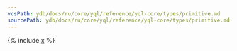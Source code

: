 ```yaml
---
vcsPath: ydb/docs/ru/core/yql/reference/yql-core/types/primitive.md
sourcePath: ydb/docs/ru/core/yql/reference/yql-core/types/primitive.md
---
```


{% include [x](_includes/primitive.md) %}
